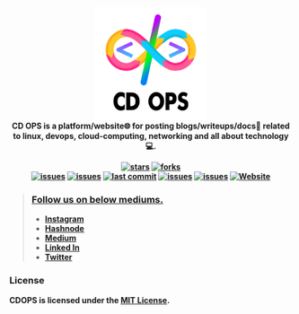<p align="center">
  <img src="src/assets/images/Logo.png" alt="cdops-logo" width="200px" height="200px"/>
  <br><b>
  CD OPS is a platform/website🌐 for posting blogs/writeups/docs📝 related to linux, devops, cloud-computing, networking and all about technology💻.
  <br>
</p>

<div align="center">

  <a href="">![stars](https://img.shields.io/github/stars/gtamilvanan17/cdops-blogs)</a>
  <a href="">![forks](https://img.shields.io/github/forks/gtamilvanan17/cdops-blogs)</a>
  <br>
  <a href="">![issues](https://img.shields.io/github/issues/gtamilvanan17/cdops-blogs)</a>
  <a href="">![issues](https://img.shields.io/github/issues-closed/gtamilvanan17/cdops-blogs)</a>
  <a href="">![last commit](https://img.shields.io/github/last-commit/gtamilvanan17/cdops-blogs)</a>
  <a href="">![issues](https://img.shields.io/github/issues-pr/gtamilvanan17/cdops-blogs)</a>
  <a href="">![issues](https://img.shields.io/github/issues-pr-closed/gtamilvanan17/cdops-blogs)</a>
  <a href="">![Website](https://img.shields.io/website?url=https%3A%2F%2Fgtamilvanan17.github.io%2Fcdops-blogs)</a>
  <a href="">
</div>

> ### Follow us on below mediums.
> - [Instagram](https://instagram.com/cdops_official)
> - [Hashnode](https://cdops1official.hashnode.dev/)
> - [Medium](https://cdops1official.medium.com/)
> - [Linked In](https://linkedin.com/in/gtamilvanan17)
> - [Twitter](https://x.com/GTamilvananOff)

### License

**CDOPS** is licensed under the **[MIT License](LICENSE)**.